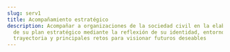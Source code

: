 ```yaml
---
slug: serv1
title: Acompañamiento estratégico
description: Acompañar a organizaciones de la sociedad civil en la elaboración
  de su plan estratégico mediante la reflexión de su identidad, entorno,
  trayectoria y principales retos para visionar futuros deseables
---
```

